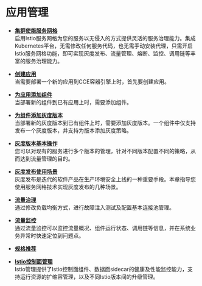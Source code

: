 # 应用管理<a name="cce_01_0035"></a>

-   **[集群使能服务网格](集群使能服务网格.md)**  
启用Istio服务网格为您的服务以无侵入的方式提供灵活的服务治理能力。集成Kubernetes平台，无需修改任何服务代码，也无需手动安装代理，只需开启Istio服务网格功能，即可实现灰度发布、流量管理、熔断、监控、调用链等丰富的服务治理能力。
-   **[创建应用](创建应用.md)**  
当需要部署一个新的应用到CCE容器引擎上时，首先要创建应用。
-   **[为应用添加组件](为应用添加组件.md)**  
当部署新的组件到已有应用上时，需要添加组件。
-   **[为组件添加灰度版本](为组件添加灰度版本.md)**  
当部署新的灰度版本到已有组件上时，需要添加灰度版本。一个组件中仅支持发布一个灰度版本，并支持为版本添加灰度策略。
-   **[灰度版本基本操作](灰度版本基本操作.md)**  
您可以对现有的服务进行多个版本的管理，针对不同版本配置不同的策略，从而达到流量管理的目的。
-   **[灰度发布使用场景](灰度发布使用场景.md)**  
灰度发布是迭代的软件产品在生产环境安全上线的一种重要手段。本章指导您使用服务网格技术实现灰度发布的几种场景。
-   **[流量治理](流量治理.md)**  
通过修改负载均衡方式，进行故障注入测试及配置基本连接池管理。
-   **[流量监控](流量监控.md)**  
通过流量监控可以监控流量概况、组件运行状态、调用链等信息，并在系统业务异常时快速定位到问题点。
-   **[规格推荐](规格推荐.md)**  

-   **[Istio控制面管理](Istio控制面管理.md)**  
Istio管理提供了Istio控制面组件、数据面sidecar的健康及性能监控能力，支持运行资源的扩缩容管理，以及不同Istio版本间的升级管理。

